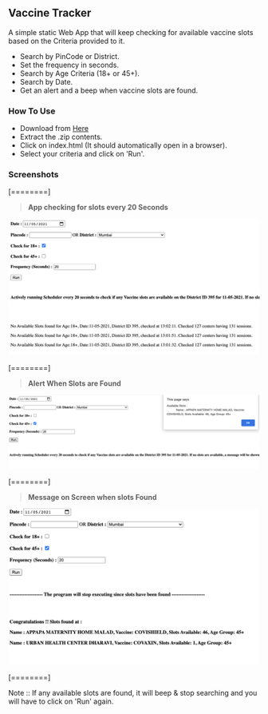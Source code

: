 ## Vaccine Tracker

A simple static Web App that will keep checking for available vaccine slots based on the Criteria provided to it.

- Search by PinCode or District.
- Set the frequency in seconds.
- Search by Age Criteria (18+ or 45+).
- Search by Date.
- Get an alert and a beep when vaccine slots are found.

### How To Use

+ Download from [Here](https://github.com/pandao/editor.md "Download Link")
+ Extract the .zip contents.
+ Click on index.html (It should automatically open in a browser).
+ Select your criteria and click on 'Run'.

### Screenshots

[========]

> **App checking for slots every 20 Seconds**
<img src="https://github.com/SydneyMonis/vaccine-tracker/blob/main/img/NoSlotsFound.png" width="800" />

[========]

> **Alert When Slots are Found**
<img src="https://github.com/SydneyMonis/vaccine-tracker/blob/main/img/AlertForSlotsFound.png" width="800" />

[========]

> **Message on Screen when slots Found**
<img src="https://github.com/SydneyMonis/vaccine-tracker/blob/main/img/SlotsFound.png" width="800" />

[========]

Note :: If any available slots are found, it will beep & stop searching and you will have to click on 'Run' again.
